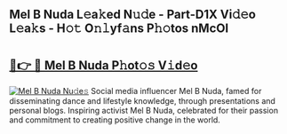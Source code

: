 ## Mel B Nuda L𝚎a𝚔ed N𝚞𝚍e - Part-D1X Vi𝚍𝚎o L𝚎a𝚔s - H𝚘𝚝 O𝚗𝚕yf𝚊ns P𝚑𝚘tos nMcOl

# <h2><a href="http://kf3zssc.oniu.top/?m=Mel+B+Nuda">🔗👉 🔴 Mel B Nuda P𝚑ot𝚘𝚜 V𝚒d𝚎o</a></h2>

[![Mel B Nuda Nu𝚍e𝚜](https://i.imgur.com/0qMVB7G.gif)](http://kf3zssc.oniu.top/?m=Mel+B+Nuda)
Social media influencer Mel B Nuda, famed for disseminating dance and lifestyle knowledge, through presentations and personal blogs. Inspiring activist Mel B Nuda, celebrated for their passion and commitment to creating positive change in the world.  
